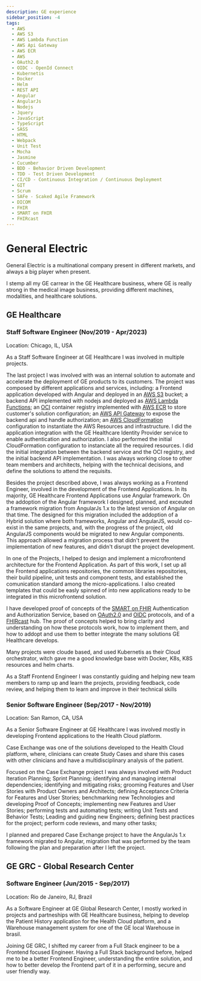 ```yaml
---
description: GE experience
sidebar_position: -4
tags:
  - AWS
  - AWS S3
  - AWS Lambda Function
  - AWS Api Gateway
  - AWS ECR
  - AWS
  - OAuth2.0
  - OIDC - OpenId Connect
  - Kubernetis
  - Docker
  - Helm
  - REST API
  - Angular
  - AngularJs
  - Nodejs
  - Jquery
  - JavaScript
  - TypeScript
  - SASS
  - HTML
  - Webpack
  - Unit Test
  - Mocha
  - Jasmine
  - Cucumber
  - BDD - Behavior Driven Development
  - TDD - Test Driven Development
  - CI/CD - Continuous Integration / Continuous Deployment
  - GIT
  - Scrum
  - SAFe - Scaked Agile Framework
  - DICOM
  - FHIR
  - SMART on FHIR
  - FHIRcast
---
```


# General Electric

General Electric is a multinational company present in different markets, and always a big player when present.

I stemp all my GE carrear in the GE Healthcare business, where GE is really strong in the medical image business, providing different machines, modalities, and healthcare solutions.

## GE Healthcare

### Staff Software Engineer (Nov/2019 - Apr/2023)

Location: Chicago, IL, USA

As a Staff Software Engineer at GE Healthcare I was involved in multiple projects.

The last project I was involved with was an internal solution to automate and accelerate the deployment of GE products to its customers. The project was composed by different applications and services, including: a Frontend application developed with Angular and deployed in an [AWS S3](https://aws.amazon.com/s3/) bucket; a backend API implemented with nodejs and deployed as [AWS Lambda Functions](https://aws.amazon.com/lambda/#:~:text=AWS%20Lambda%20is%20a%20serverless,pay%20for%20what%20you%20use.); an [OCI](https://opencontainers.org/) container registry implemented with [AWS ECR](https://aws.amazon.com/ecr/) to store customer's solution configuration; an [AWS API Gateway](https://aws.amazon.com/api-gateway/) to expose the backend api and handle authorization; an [AWS CloudFormation](https://docs.aws.amazon.com/cloudformation/) configuration to instantiate the AWS Resources and infrastructure. I did the application integration with the GE Healthcare Identity Provider service to enable authentication and authorization. I also performed the initial CloudFormation configuration to instanciate all the required resources. I did the initial integration between the backend service and the OCI registry, and the initial backend API implementation. I was always working close to other team members and architects, helping with the technical decisions, and define the solutions to attend the requisits.

Besides the project described above, I was always working as a Frontend Engineer, involved in the development of the Frontend Applications.
In its majority, GE Healthcare Frontend Applications use Angular framework. On the addoption of the Angular framework I designed, planned, and exceuted a framework migration from AngularJs 1.x to the latest version of Angular on that time. The designed for this migration included the addoption of a Hybrid solution where both frameworks, Angular and AngularJS, would co-exist in the same projects, and, with the progress of the project, old AngularJS components would be migrated to new Angular components. This approach allowed a migration process that didn't prevent the implementation of new features, and didn't disrupt the project development.

In one of the Projects, I helped to design and implement a microfrontend architecture for the Frontend Application. As part of this work, I set up all the Frontend applications repositories, the common libraries repositories, their build pipeline, unit tests and component tests, and established the comunication standard among the micro-applications. I also created templates that could be easly spinned of into new applications ready to be integrated in this microfrontend solution.

I have developed proof of concepts of the [SMART on FHIR](https://docs.smarthealthit.org/) Authentication and Authorization Service, based on [OAuth2.0](https://oauth.net/2/) and [OIDC](https://openid.net/) protocols, and of a [FHIRcast](https://fhircast.org/) hub. The proof of concepts helped to bring clarity and understanding on how these protocols work, how to implement them, and how to addopt and use them to better integrate the many solutions GE Healthcare develops.

Many projects were cloude based, and used Kubernetis as their Cloud orchestrator, witch gave me a good knowledge base with Docker, K8s, K8S resources and helm charts.

As a Staff Frontend Engineer I was constantly guiding and helping new team members to ramp up and learn the projects, providing feedback, code review, and helping them to learn and improve in their technical skills

### Senior Software Engineer (Sep/2017 - Nov/2019)

Location: San Ramon, CA, USA

As a Senior Software Engineer at GE Healthcare I was involved mostly in developing Frontend applications to the Health Cloud platform.

Case Exchange was one of the solutions developed to the Health Cloud platform, where, clinicians can create Study Cases and share this cases with other clinicians and have a multidisciplinary analysis of the patient.

Focused on the Case Exchange project I was always involved with Product Iteration Planning; Sprint Planning; identifying and managing internal dependencies; identifying and mitigating risks; grooming Features and User Stories with Product Owners and Architects; defining Acceptance Criteria for Features and User Stories; benchmarking new Technologies and developing Proof of Concepts; implementing new Features and User Stories; performing tests and automating tests; writing Unit Tests and Behavior Tests; Leading and guiding new Engineers; defining best practices for the project; perform code reviews, and many other tasks;

I planned and prepared Case Exchange project to have the AngularJs 1.x framework migrated to Angular, migration that was performed by the team following the plan and preparation after I left the project.

## GE GRC - Global Research Center

### Software Engineer (Jun/2015 - Sep/2017)

Location: Rio de Janeiro, RJ, Brazil

As a Software Engineer at GE Global Research Center, I mostly worked in projects and partneships with GE Healthcare business, helping to develop the Patient History application for the Health Cloud platform, and a Warehouse management system for one of the GE local Warehouse in brasil.

Joining GE GRC, I shifted my career from a Full Stack engineer to be a Frontend focused Engineer. Having a Full Stack background before, helped me to be a better Frontend Engineer, understanding the entire solution, and how to better develop the Frontend part of it in a performing, secure and user friendly way.
